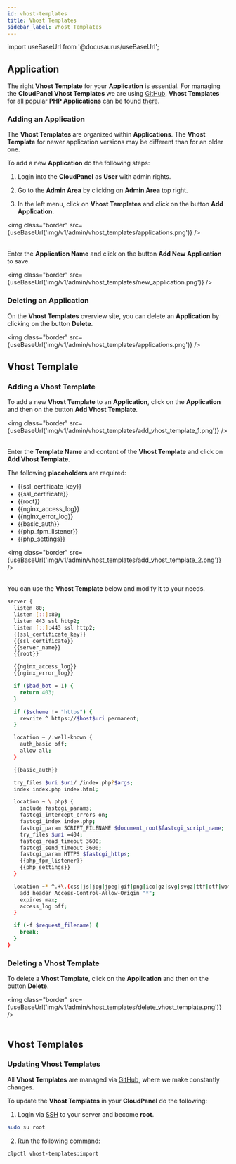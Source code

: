 ```yaml
---
id: vhost-templates
title: Vhost Templates
sidebar_label: Vhost Templates
---
```


import useBaseUrl from '@docusaurus/useBaseUrl';

## Application

The right **Vhost Template** for your **Application** is essential. For managing the **CloudPanel Vhost Templates** we 
are using [GitHub](https://vhost-templates.cloudpanel.io/v1/). **Vhost Templates** for all popular **PHP Applications** can be found [there](https://vhost-templates.cloudpanel.io/v1/).

### Adding an Application

The **Vhost Templates** are organized within **Applications**. The **Vhost Template** for newer application versions may be different than for an older one.

To add a new **Application** do the following steps:

1) Login into the **CloudPanel** as **User** with admin rights.

2) Go to the **Admin Area** by clicking on **Admin Area** top right.

3) In the left menu, click on **Vhost Templates** and click on the button **Add Application**.

<img class="border" src={useBaseUrl('img/v1/admin/vhost_templates/applications.png')} /> <br /> <br />

Enter the **Application Name** and click on the button **Add New Application** to save.

<img class="border" src={useBaseUrl('img/v1/admin/vhost_templates/new_application.png')} />

### Deleting an Application

On the **Vhost Templates** overview site, you can delete an **Application** by clicking on the button **Delete**.

<img class="border" src={useBaseUrl('img/v1/admin/vhost_templates/applications.png')} />

## Vhost Template

### Adding a Vhost Template

To add a new **Vhost Template** to an **Application**, click on the **Application** and then on the button **Add Vhost Template**.

<img class="border" src={useBaseUrl('img/v1/admin/vhost_templates/add_vhost_template_1.png')} /> <br /> <br />

Enter the **Template Name** and content of the **Vhost Template** and click on **Add Vhost Template**.

The following **placeholders** are required:

- {{ssl_certificate_key}}
- {{ssl_certificate}}
- {{root}}
- {{nginx_access_log}}
- {{nginx_error_log}}
- {{basic_auth}}
- {{php_fpm_listener}}
- {{php_settings}}

<img class="border" src={useBaseUrl('img/v1/admin/vhost_templates/add_vhost_template_2.png')} /> <br /><br />

You can use the **Vhost Template** below and modify it to your needs.

```bash
server {
  listen 80;
  listen [::]:80;
  listen 443 ssl http2;
  listen [::]:443 ssl http2;
  {{ssl_certificate_key}}
  {{ssl_certificate}}
  {{server_name}}
  {{root}}

  {{nginx_access_log}}
  {{nginx_error_log}}

  if ($bad_bot = 1) {
    return 403;
  }

  if ($scheme != "https") {
    rewrite ^ https://$host$uri permanent;
  }

  location ~ /.well-known {
    auth_basic off;
    allow all;
  }

  {{basic_auth}}

  try_files $uri $uri/ /index.php?$args;
  index index.php index.html;

  location ~ \.php$ {
    include fastcgi_params;
    fastcgi_intercept_errors on;
    fastcgi_index index.php;
    fastcgi_param SCRIPT_FILENAME $document_root$fastcgi_script_name;
    try_files $uri =404;
    fastcgi_read_timeout 3600;
    fastcgi_send_timeout 3600;
    fastcgi_param HTTPS $fastcgi_https;
    {{php_fpm_listener}}
    {{php_settings}}
  }

  location ~* ^.+\.(css|js|jpg|jpeg|gif|png|ico|gz|svg|svgz|ttf|otf|woff|eot|mp4|ogg|ogv|webm|webp|zip|swf)$ {
    add_header Access-Control-Allow-Origin "*";
    expires max;
    access_log off;
  }

  if (-f $request_filename) {
    break;
  }
}
```

### Deleting a Vhost Template

To delete a **Vhost Template**, click on the **Application** and then on the button **Delete**.

<img class="border" src={useBaseUrl('img/v1/admin/vhost_templates/delete_vhost_template.png')} /> <br /><br />

## Vhost Templates

### Updating Vhost Templates

All **Vhost Templates** are managed via [GitHub](https://vhost-templates.cloudpanel.io/v1/), where we make constantly changes.

To update the **Vhost Templates** in your **CloudPanel** do the following:

1) Login via [SSH](users#ssh-login) to your server and become **root**.

```bash
sudo su root
```

2) Run the following command:

```bash
clpctl vhost-templates:import
```
